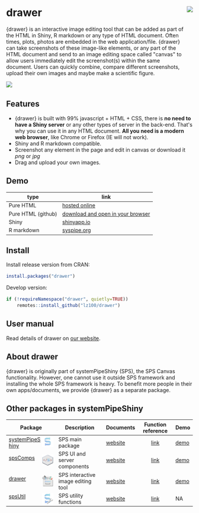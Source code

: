 # drawer <img src="https://github.com/lz100/drawer/blob/master/img/drawer.png?raw=true" align="right" height="139" />

{drawer} is an interactive image editing tool that can be added as part of the HTML in Shiny,
R markdown or any type of HTML document. Often times, plots, photos are embedded
in the web application/file. {drawer} can take screenshots of these image-like elements, or 
any part of the HTML document and send to an image editing space called "canvas" to allow users 
immediately edit the screenshot(s) within the same document. Users can quickly 
combine, compare different screenshots, upload their own images 
and maybe make a scientific figure. 


![](https://systempipe.org/sps/dev/drawer/drawer_demo.png)


## Features 

- {drawer} is built with 99% javascript + HTML + CSS, there is **no need to have a Shiny server** or any other 
types of server in the back-end. That's why you can use it in any HTML document. 
**All you need is a modern web browser**, like Chrome or Firefox (IE will not work).
- Shiny and R markdown compatible.
- Screenshot any element in the page and edit in canvas or download it *png* or *jpg*
- Drag and upload your own images.


## Demo
|type|link|
|---|---|
|Pure HTML|[hosted online](https://systempipe.org/sps/dev/drawer/drawer_independent.html)|
|Pure HTML (github)|[download and open in your browser](https://github.com/lz100/drawer/blob/master/examples/rmd_demo/drawer_independent.html)|
|Shiny|[shinyapp.io](https://lezhang.shinyapps.io/drawer)|
|R markdown|[syspipe.org](https://systempipe.org/sps/dev/drawer/drawer_rmd_demo.html)|


## Install

Install release version from CRAN:

```r
install.packages("drawer")
```

Develop version:

```r
if (!requireNamespace("drawer", quietly=TRUE))
    remotes::install_github("lz100/drawer")
```

## User manual 

Read details of drawer on [our website](https://systempipe.org/sps/dev/drawer/).

## About drawer
{drawer} is originally part of systemPipeShiny (SPS), the SPS Canvas functionality.
However, one cannot use it outside SPS framework and installing the whole SPS framework
is heavy. To benefit more people in their own apps/documents, we provide {drawer} as 
a separate package. 

## Other packages in systemPipeShiny

| Package | Description | Documents | Function reference | Demo |
| --- | --- | --- | :---: | --- |
|<img src="https://github.com/systemPipeR/systemPipeR.github.io/blob/main/static/images/sps_small.png?raw=true" align="right" height="30" width="30"/>[systemPipeShiny](https://github.com/systemPipeR/systemPipeShiny) | SPS main package |[website](https://systempipe.org/sps/)|[link](https://systempipe.org/sps/funcs/sps/reference/)  | [demo](https://tgirke.shinyapps.io/systemPipeShiny/)|
|<img src="https://github.com/systemPipeR/systemPipeR.github.io/blob/main/static/images/spscomps.png?raw=true" align="right" height="30" width="30" />[spsComps](https://github.com/lz100/spsComps) | SPS UI and server components |[website](https://systempipe.org/sps/dev/spscomps/)|[link](https://systempipe.org/sps/funcs/spscomps/reference/)  | [demo](https://lezhang.shinyapps.io/spsComps)|
|<img src="https://github.com/systemPipeR/systemPipeR.github.io/blob/main/static/images/drawer.png?raw=true" align="right" height="30" width="30" />[drawer](https://github.com/lz100/drawer) | SPS interactive image editing tool |[website](https://systempipe.org/sps/dev/drawer/)|[link](https://systempipe.org/sps/funcs/drawer/reference/)  | [demo](https://lezhang.shinyapps.io/drawer)|
|<img src="https://github.com/systemPipeR/systemPipeR.github.io/blob/main/static/images/spsutil.png?raw=true" align="right" height="30" width="30" />[spsUtil](https://github.com/lz100/spsUtil) | SPS utility functions |[website](https://systempipe.org/sps/dev/spsutil/)|[link](https://systempipe.org/sps/funcs/spsutil/reference/)  | NA|
